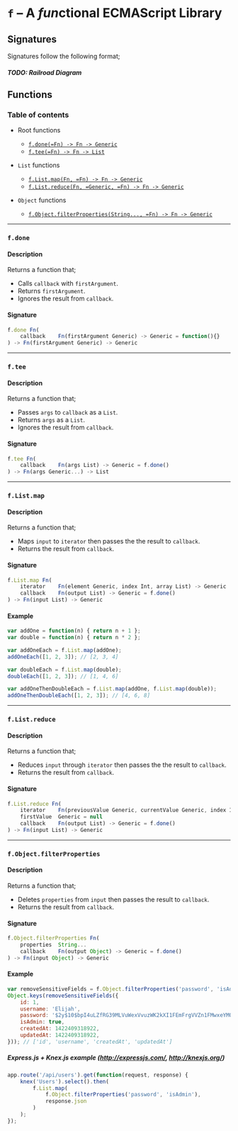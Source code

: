# ``f`` – A *fun*ctional ECMAScript Library


## Signatures
Signatures follow the following format;
##### TODO: Railroad Diagram


## Functions

### Table of contents
- Root functions
    - [``f.done(=Fn) -> Fn -> Generic``](#fdone)
    - [``f.tee(=Fn) -> Fn -> List``](#ftee)

- ``List`` functions
    - [``f.List.map(Fn, =Fn) -> Fn -> Generic``](#flistmap)
    - [``f.List.reduce(Fn, =Generic, =Fn) -> Fn -> Generic``](#flistreduce)

- ``Object`` functions
    - [``f.Object.filterProperties(String..., =Fn) -> Fn -> Generic``](#fobjectfilterproperties)

---
### ``f.done``
#### Description
Returns a function that;

- Calls ``callback`` with ``firstArgument``.
- Returns ``firstArgument``.
- Ignores the result from ``callback``.

#### Signature
```js
f.done Fn(
    callback    Fn(firstArgument Generic) -> Generic = function(){}
) -> Fn(firstArgument Generic) -> Generic
```


---
### ``f.tee``
#### Description
Returns a function that;

- Passes ``args`` to ``callback`` as a ``List``.
- Returns ``args`` as a ``List``.
- Ignores the result from ``callback``.

#### Signature
```js
f.tee Fn(
    callback    Fn(args List) -> Generic = f.done()
) -> Fn(args Generic...) -> List
```


---
### ``f.List.map``
#### Description
Returns a function that;

- Maps ``input`` to ``iterator`` then passes the the result to ``callback``.
- Returns the result from ``callback``.

#### Signature
```js
f.List.map Fn(
    iterator    Fn(element Generic, index Int, array List) -> Generic
    callback    Fn(output List) -> Generic = f.done()
) -> Fn(input List) -> Generic
```

#### Example
```js
var addOne = function(n) { return n + 1 };
var double = function(n) { return n * 2 };

var addOneEach = f.List.map(addOne);
addOneEach([1, 2, 3]); // [2, 3, 4]

var doubleEach = f.List.map(double);
doubleEach([1, 2, 3]); // [1, 4, 6]

var addOneThenDoubleEach = f.List.map(addOne, f.List.map(double));
addOneThenDoubleEach([1, 2, 3]); // [4, 6, 8]
```

---
### ``f.List.reduce``
#### Description
Returns a function that;

- Reduces ``input`` through ``iterator`` then passes the the result to ``callback``.
- Returns the result from ``callback``.

#### Signature
```js
f.List.reduce Fn(
    iterator    Fn(previousValue Generic, currentValue Generic, index Int, array List) -> Generic
    firstValue  Generic = null
    callback    Fn(output List) -> Generic = f.done()
) -> Fn(input List) -> Generic
```


---
### ``f.Object.filterProperties``
#### Description
Returns a function that;

- Deletes ``properties`` from ``input`` then passes the result to ``callback``.
- Returns the result from ``callback``.

#### Signature
```js
f.Object.filterProperties Fn(
    properties  String...
    callback    Fn(output Object) -> Generic = f.done()
) -> Fn(input Object) -> Generic
```

#### Example
```js
var removeSensitiveFields = f.Object.filterProperties('password', 'isAdmin');
Object.keys(removeSensitiveFields({
    id: 1,
    username: 'Elijah',
    password: '$2y$10$bpI4uLZfRG39MLVuWexVvuzWK2kXI1FEmFrgVVZn1FMwxeYMQoEE2',
    isAdmin: true,
    createdAt: 1422409318922,
    updatedAt: 1422409318922,
})); // ['id', 'username', 'createdAt', 'updatedAt']
```

##### Express.js + Knex.js example (http://expressjs.com/, http://knexjs.org/)
```js
app.route('/api/users').get(function(request, response) {
    knex('Users').select().then(
        f.List.map(
            f.Object.filterProperties('password', 'isAdmin'),
            response.json
        )
    );
});
```
